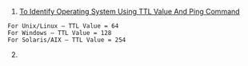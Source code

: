 1. [To Identify Operating System Using TTL Value And Ping Command](https://www.yeahhub.com/identify-operating-system-using-ping-command/)
```
For Unix/Linux – TTL Value = 64
For Windows – TTL Value = 128
For Solaris/AIX – TTL Value = 254
```

2. 
